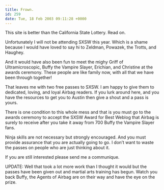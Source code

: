 ```yaml
---
title: Frown.
id: 259
date: Tue, 18 Feb 2003 09:11:28 +0000
---
```


This site is better than the California State Lottery. Read on.  

Unfortunately I will not be attending <span class="caps">SXSW</span> this year. Which is a shame because I would have loved to say hi to Zeldman, Powazek, the Trotts, and Haughey.  

And it would have also been fun to meet the mighy Griff of Ultramicroscopic, Buffy the Vampire Slayer, Erichian, and Christine at the awards ceremony. These people are like family now, with all that we have been through together!  

That leaves me with two free passes to <span class="caps">SXSW</span>. I am happy to give them to dedicated, loving, and loyal Airbag readers. If you lurk around here, and you have the resources to get you to Austin then give a shout and a pass is yours.  

There is one condition to this whole mess and that is you must go to the awards ceremony to accept the <span class="caps">SXSW</span> Award for Best Weblog that Airbag is surely to receive after you take it away from 700 Buffy the Vampire Slayer fans.  

Ninja skills are not necessary but strongly encouraged. And you must provide assurance that you are actually going to go. I don’t want to waste the passes on people who are just thinking about it.  

If you are still interested please send me a communique.  

<span class="caps">UPDATE:</span> Well that took a lot more work than I thought it would but the passes have been given out and martial arts training has begun. Watch you back Buffy, the Agents of Airbag are on their way and have the eye on the prize.





